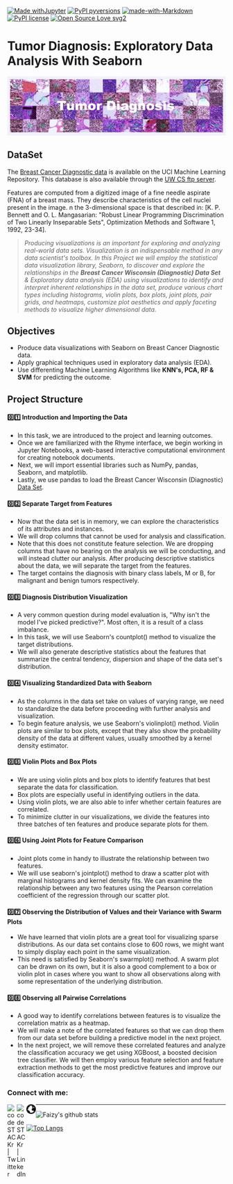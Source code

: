 [![Made withJupyter](https://img.shields.io/badge/Made%20with-Jupyter-orange?style=for-the-badge&logo=Jupyter)](https://jupyter.org/)
[![PyPI pyversions](https://img.shields.io/pypi/pyversions/ansicolortags.svg)](https://www.python.org/downloads/)
[![made-with-Markdown](https://img.shields.io/badge/Made%20with-Markdown-1f425f.svg)](http://commonmark.org)
[![PyPI license](https://img.shields.io/pypi/l/ansicolortags.svg)](https://github.com/mohd-faizy/07P_Exploratory_Data_Analysis_With_Seaborn/blob/master/LICENSE)
[![Open Source Love svg2](https://badges.frapsoft.com/os/v2/open-source.svg?v=103)](https://opensource.com/resources/what-open-source)


# __Tumor Diagnosis: Exploratory Data Analysis With Seaborn__

<img src="https://github.com/mohd-faizy/07P_Exploratory_Data_Analysis_With_Seaborn/blob/master/Proj_img/01.png">

## __DataSet__

The [Breast Cancer Diagnostic data](https://archive.ics.uci.edu/ml/datasets/Breast+Cancer+Wisconsin+%28Diagnostic%29) is available on the UCI Machine Learning Repository. This database is also available through the [UW CS ftp server](http://ftp.cs.wisc.edu/math-prog/cpo-dataset/machine-learn/cancer/WDBC/).

Features are computed from a digitized image of a fine needle aspirate (FNA) of a breast mass. They describe characteristics of the cell nuclei present in the image. n the 3-dimensional space is that described in: [K. P. Bennett and O. L. Mangasarian: "Robust Linear Programming Discrimination of Two Linearly Inseparable Sets", Optimization Methods and Software 1, 1992, 23-34].


> _Producing visualizations is an important for exploring and analyzing real-world data sets. Visualization is an indispensable method in any data scientist's toolbox. In this Project we will employ the statistical data visualization library, Seaborn, to discover and explore the relationships in the __Breast Cancer Wisconsin (Diagnostic) Data Set__ &  Exploratory data analysis (EDA) using visualizations to identify and interpret inherent relationships in the data set, produce various chart types including histograms, violin plots, box plots, joint plots, pair grids, and heatmaps, customize plot aesthetics and apply faceting methods to visualize higher dimensional data._

## Objectives
    
- Produce data visualizations with Seaborn on Breast Cancer Diagnostic data.
- Apply graphical techniques used in exploratory data analysis (EDA).
- Use differenting Machine Learning Algorithms like __KNN's, PCA, RF & SVM__ for predicting the outcome.

## Project Structure

#### :zero::one: Introduction and Importing the Data

- In this task, we are introduced to the project and learning outcomes.
- Once we are familiarized with the Rhyme interface, we begin working in Jupyter Notebooks, a web-based interactive computational environment for creating notebook documents.
- Next, we will import essential libraries such as NumPy, pandas, Seaborn, and matplotlib.
- Lastly, we use pandas to load the Breast Cancer Wisconsin (Diagnostic) [Data Set](https://archive.ics.uci.edu/ml/datasets/Breast+Cancer+Wisconsin+(Diagnostic)).

#### :zero::two: Separate Target from Features

- Now that the data set is in memory, we can explore the characteristics of its attributes and instances.
- We will drop columns that cannot be used for analysis and classification.
- Note that this does not constitute feature selection. We are dropping columns that have no bearing on the analysis we will be conducting, and will instead clutter our analysis. After producing descriptive statistics about the data, we will separate the target from the features.
- The target contains the diagnosis with binary class labels, M or B, for malignant and benign tumors respectively. 

#### :zero::three: Diagnosis Distribution Visualization

- A very common question during model evaluation is, "Why isn't the model I've picked predictive?". Most often, it is a result of a class imbalance.
- In this task, we will use Seaborn's countplot() method to visualize the target distributions.
- We will also generate descriptive statistics about the features that summarize the central tendency, dispersion and shape of the data set's distribution.

#### :zero::four: Visualizing Standardized Data with Seaborn

- As the columns in the data set take on values of varying range, we need to standardize the data before proceeding with further analysis and visualization.
- To begin feature analysis, we use Seaborn's violinplot() method. Violin plots are similar to box plots, except that they also show the probability density of the data at different values, usually smoothed by a kernel density estimator. 

#### :zero::five: Violin Plots and Box Plots

- We are using violin plots and box plots to identify features that best separate the data for classification.
- Box plots are especially useful in identifying outliers in the data.
- Using violin plots, we are also able to infer whether certain features are correlated.
- To minimize clutter in our visualizations, we divide the features into three batches of ten features and produce separate plots for them.

#### :zero::six: Using Joint Plots for Feature Comparison

- Joint plots come in handy to illustrate the relationship between two features.
- We will use seaborn's jointplot() method to draw a scatter plot with marginal histograms and kernel density fits. We can examine the relationship between any two features using the Pearson correlation coefficient of the regression through our scatter plot.

#### :zero::seven: Observing the Distribution of Values and their Variance with Swarm Plots

- We have learned that violin plots are a great tool for visualizing sparse distributions. As our data set contains close to 600 rows, we might want to simply display each point in the same visualization.
- This need is satisfied by Seaborn's swarmplot() method. A swarm plot can be drawn on its own, but it is also a good complement to a box or violin plot in cases where you want to show all observations along with some representation of the underlying distribution.

#### :zero::eight: Observing all Pairwise Correlations

- A good way to identify correlations between features is to visualize the correlation matrix as a heatmap.
- We will make a note of the correlated features so that we can drop them from our data set before building a predictive model in the next project.
- In the next project, we will remove these correlated features and analyze the classification accuracy we get using XGBoost, a boosted decision tree classifier. We will then employ various feature selection and feature extraction methods to get the most predictive features and improve our classification accuracy.



### Connect with me:


[<img align="left" alt="codeSTACKr | Twitter" width="22px" src="https://cdn.jsdelivr.net/npm/simple-icons@v3/icons/twitter.svg" />][twitter]
[<img align="left" alt="codeSTACKr | LinkedIn" width="22px" src="https://cdn.jsdelivr.net/npm/simple-icons@v3/icons/linkedin.svg" />][linkedin]
[<img align="left" alt="codeSTACKr.com" width="22px" src="https://raw.githubusercontent.com/iconic/open-iconic/master/svg/globe.svg" />][StackExchange AI]

[twitter]: https://twitter.com/F4izy
[linkedin]: https://www.linkedin.com/in/faizy-mohd-836573122/
[StackExchange AI]: https://ai.stackexchange.com/users/36737/cypher


---


![Faizy's github stats](https://github-readme-stats.vercel.app/api?username=mohd-faizy&show_icons=true)


[![Top Langs](https://github-readme-stats.vercel.app/api/top-langs/?username=mohd-faizy&layout=compact)](https://github.com/mohd-faizy/github-readme-stats)
